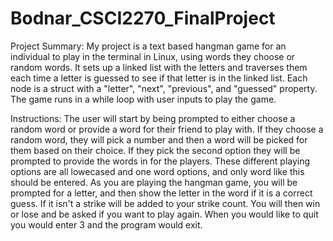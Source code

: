 # Bodnar_CSCI2270_FinalProject
Project Summary:
  My project is a text based hangman game for an individual to play in the terminal in Linux, using words they choose or random words. It sets up a linked list with the letters and traverses them each time a letter is guessed to see if that letter is in the linked list. Each node is a struct with a "letter", "next", "previous", and "guessed" property. The game runs in a while loop with user inputs to play the game. 


Instructions:
  The user will start by being prompted to either choose a random word or provide a word for their friend to play with. If they choose a random word, they will pick a number and then a word will be picked for them based on their choice. If they pick the second option they will be prompted to provide the words in for the players. These different playing options are all lowecased and one word options, and only word like this should be entered. As you are playing the hangman game, you will be prompted for a letter, and then show the letter in the word if it is a correct guess. If it isn't a strike will be added to your strike count. You will then win or lose and be asked if you want to play again. When you would like to quit you would enter 3 and the program would exit.


